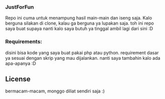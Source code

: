 ### JustForFun

Repo ini cuma untuk menampung hasil main-main dan iseng saja. Kalo berguna silakan
di clone, kalau ga berguna ya lupakan saja. toh ini repo saya buat supaya nanti
kalo saya butuh ya tinggal ambil lagi dari sini :D

### Requirements:
disini bisa kode yang saya buat pakai php atau python. requirement dasar ya sesuai
dengan skrip yang mau dijalankan. nanti saya tambahin kalo ada apa-apanya :D


## License
bermacam-macam, monggo diliat sendiri saja :)